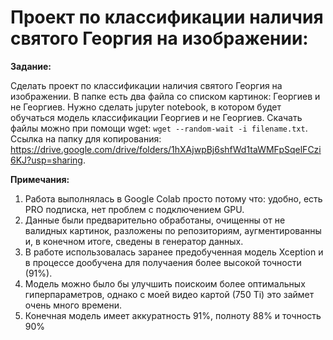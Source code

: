 **Проект по классификации наличия святого Георгия на изображении:**
=================================================
**Задание:**

Сделать проект по классификации наличия святого Георгия на изображении. В папке есть два файла со списком картинок: Георгиев и не Георгиев. Нужно сделать jupyter notebook, в котором будет обучаться модель классификации Георгиев и не Георгиев. Скачать файлы можно при помощи wget: `wget --random-wait -i filename.txt`. Ссылка на папку для копирования: https://drive.google.com/drive/folders/1hXAjwpBj6shfWd1taWMFpSqelFCzi6KJ?usp=sharing.

**Примечания:**

1) Работа выполнялась в Google Colab просто потому что: удобно, есть PRO подписка, нет проблем с подключением GPU.
2) Данные были предварительно обработаны, очищенны от не валидных картинок, разложены по репозиториям, аугментированны и, в конечном итоге, сведены в генератор данных.
3) В работе использовалась заранее предобученная модель Xception и в процессе дообучена для получаения более высокой точности (91%).
4) Модель можно было бы улучшить поискоим более оптимальных гиперпараметров, однако с моей видео картой (750 Ti) это займет очень много времени.
5) Конечная модель имеет аккуратность 91%, полноту 88% и точность 90%
